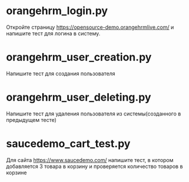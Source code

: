 # orangehrm_login.py
Откройте страницу https://opensource-demo.orangehrmlive.com/ и напишите тест для логина в систему.

# orangehrm_user_creation.py
Напишите тест для создания пользователя

# orangehrm_user_deleting.py
Напишите тест для удаления пользователя из системы(созданного в предыдущем тесте)

# saucedemo_cart_test.py
Для сайта https://www.saucedemo.com/ напишите тест, в котором добавляется 3 товара в корзину и проверяется количество товаров в корзине
 
